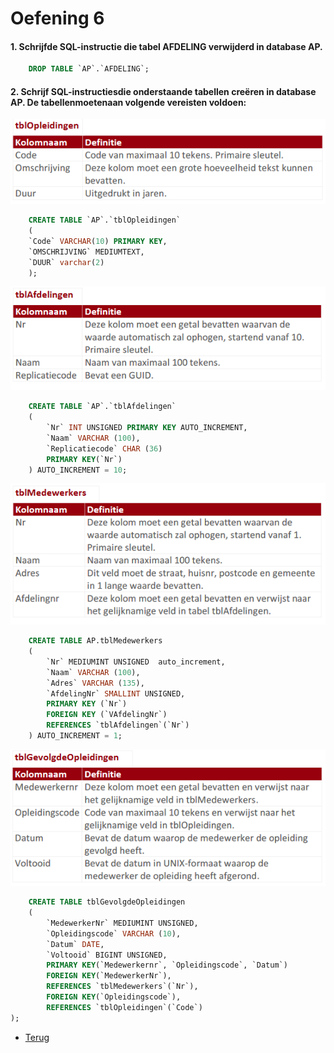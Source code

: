 # Oefening 6

#### 1. Schrijfde SQL-instructie die tabel AFDELING verwijderd in database AP.

```sql
    DROP TABLE `AP`.`AFDELING`;
 ```
#### 2. Schrijf SQL-instructiesdie onderstaande tabellen creëren in database AP. De tabellenmoetenaan volgende vereisten voldoen:

![Deel6_Oef2_1](/Index/Pictures/Deel2_Oefenbundel6_Oef2_1.PNG)

```sql
    CREATE TABLE `AP`.`tblOpleidingen`
    (
    `Code` VARCHAR(10) PRIMARY KEY,
    `OMSCHRIJVING` MEDIUMTEXT,
    `DUUR` varchar(2)
    );
```
![Deel6_Oef2_2](/Index/Pictures/Deel2_Oefenbundel6_Oef2_2.PNG)

```sql
    CREATE TABLE `AP`.`tblAfdelingen`
    (
        `Nr` INT UNSIGNED PRIMARY KEY AUTO_INCREMENT,
        `Naam` VARCHAR (100),
        `Replicatiecode` CHAR (36)
        PRIMARY KEY(`Nr`)
    ) AUTO_INCREMENT = 10;
```

![Deel6_Oef2_3](/Index/Pictures/Deel2_Oefenbundel6_Oef2_3.PNG)

```sql
    CREATE TABLE AP.tblMedewerkers
    (
	    `Nr` MEDIUMINT UNSIGNED  auto_increment,
        `Naam` VARCHAR (100),
        `Adres` VARCHAR (135),
        `AfdelingNr` SMALLINT UNSIGNED,
        PRIMARY KEY (`Nr`)
        FOREIGN KEY (`VAfdelingNr`)
        REFERENCES `tblAfdelingen`(`Nr`)
    ) AUTO_INCREMENT = 1;
```

![Deel6_Oef2_4](/Index/Pictures/Deel2_Oefenbundel6_Oef2_4.PNG)

```sql
    CREATE TABLE tblGevolgdeOpleidingen
    (
	    `MedewerkerNr` MEDIUMINT UNSIGNED,
        `Opleidingscode` VARCHAR (10),
        `Datum` DATE,
        `Voltooid` BIGINT UNSIGNED,
        PRIMARY KEY(`Medewerkernr`, `Opleidingscode`, `Datum`)
        FOREIGN KEY(`MedewerkerNr`),
        REFERENCES `tblMedewerkers`(`Nr`),
        FOREIGN KEY(`Opleidingscode`),
        REFERENCES `tblOpleidingen`(`Code`)
);

```
- [Terug](/Index/Oefeningen-Databases/Deel2.md)
